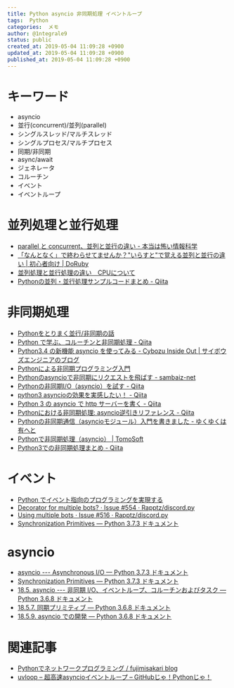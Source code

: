 ```yaml
---
title: Python asyncio 非同期処理 イベントループ
tags:  Python
categories:  メモ
author: @1ntegrale9
status: public
created_at: 2019-05-04 11:09:28 +0900
updated_at: 2019-05-04 11:09:28 +0900
published_at: 2019-05-04 11:09:28 +0900
---
```

# キーワード
- asyncio
- 並行(concurrent)/並列(parallel)
- シングルスレッド/マルチスレッド
- シングルプロセス/マルチプロセス
- 同期/非同期
- async/await
- ジェネレータ
- コルーチン
- イベント
- イベントループ

# 並列処理と並行処理
- [parallel と concurrent、並列と並行の違い - 本当は怖い情報科学](http://freak-da.hatenablog.com/entry/20100915/p1)
- [「なんとなく」で終わらせてませんか？"いらすと"で覚える並列と並行の違い | 初心者向け | DoRuby](https://doruby.jp/users/nakamatsu/entries/%E3%80%8C%E3%81%AA%E3%82%93%E3%81%A8%E3%81%AA%E3%81%8F%E3%80%8D%E3%81%A7%E7%B5%82%E3%82%8F%E3%82%89%E3%81%9B%E3%81%A6%E3%81%BE%E3%81%9B%E3%82%93%E3%81%8B%EF%BC%9F%22%E3%81%84%E3%82%89%E3%81%99%E3%81%A8%22%E3%81%A7%E8%A6%9A%E3%81%88%E3%82%8B%E4%B8%A6%E5%88%97%E3%81%A8%E4%B8%A6%E8%A1%8C%E3%81%AE%E9%81%95%E3%81%84)
- [並列処理と並行処理の違い　CPUについて](https://hobik-site.blogspot.com/2018/03/cpu.html)
- [Pythonの並列・並行処理サンプルコードまとめ - Qiita](https://qiita.com/castaneai/items/9cc33817419896667f34)

# 非同期処理
- [Pythonをとりまく並行/非同期の話](https://tell-k.github.io/pyconjp2017/#1)
- [Python で学ぶ、コルーチンと非同期処理 - Qiita](https://qiita.com/koshigoe/items/054383a89bd51d099f10)
- [Python3.4 の新機能 asyncio を使ってみる - Cybozu Inside Out | サイボウズエンジニアのブログ](https://blog.cybozu.io/entry/8822)
- [Pythonによる非同期プログラミング入門](https://www.slideshare.net/checkpoint77/python-39105106)
- [Pythonのasyncioで非同期にリクエストを飛ばす - sambaiz-net](https://www.sambaiz.net/article/162/)
- [Pythonの非同期I/O（asyncio）を試す - Qiita](https://qiita.com/tanuk1647/items/052c68bd06b9efbec205)
- [python3 asyncioの効果を実感したい！ - Qiita](https://qiita.com/some-nyan/items/3a229e628f126eb3d9ce)
- [Python 3 の asyncio で http サーバーを書く - Qiita](https://qiita.com/t2y/items/d17c4a696a9ac567ca49)
- [Pythonにおける非同期処理: asyncio逆引きリファレンス - Qiita](https://qiita.com/icoxfog417/items/07cbf5110ca82629aca0)
- [Pythonの非同期通信（asyncioモジュール）入門を書きました - ゆくゆくは有へと](http://iuk.hateblo.jp/entry/2017/01/27/173449)
- [Pythonで非同期処理（asyncio） | TomoSoft](https://tomosoft.jp/design/?p=10505)
- [Python3での非同期処理まとめ - Qiita](https://qiita.com/takechanman1228/items/4cc4728abc8ffbb506fe)

# イベント
- [Python でイベント指向のプログラミングを実現する](https://emptypage.jp/notes/pyevent.html)
- [Decorator for multiple bots? · Issue #554 · Rapptz/discord.py](https://github.com/Rapptz/discord.py/issues/554)
- [Using multiple bots · Issue #516 · Rapptz/discord.py](https://github.com/Rapptz/discord.py/issues/516)
- [Synchronization Primitives — Python 3.7.3 ドキュメント](https://docs.python.org/ja/3/library/asyncio-sync.html#event)

# asyncio
- [asyncio --- Asynchronous I/O — Python 3.7.3 ドキュメント](https://docs.python.org/ja/3/library/asyncio.html)
- [Synchronization Primitives — Python 3.7.3 ドキュメント](https://docs.python.org/ja/3/library/asyncio-sync.html)
- [18.5. asyncio --- 非同期 I/O、イベントループ、コルーチンおよびタスク — Python 3.6.8 ドキュメント](https://docs.python.org/ja/3.6/library/asyncio.html)
- [18.5.7. 同期プリミティブ — Python 3.6.8 ドキュメント](https://docs.python.org/ja/3.6/library/asyncio-sync.html)
- [18.5.9. asyncio での開発 — Python 3.6.8 ドキュメント](https://docs.python.org/ja/3.6/library/asyncio-dev.html)

# 関連記事
- [Pythonでネットワークプログラミング / fujimisakari blog](http://blog.fujimisakari.com/network_programing_with_python/)
- [uvloop – 超高速asyncioイベントループ – GitHubじゃ！Pythonじゃ！](https://githubja.com/magicstack/uvloop)
